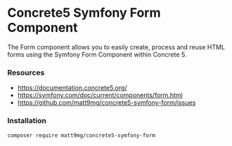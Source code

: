 # Concrete5 Symfony Form Component

The Form component allows you to easily create, process and reuse HTML forms using the Symfony Form Component within Concrete 5.

### Resources

- https://documentation.concrete5.org/
- https://symfony.com/doc/current/components/form.html
- https://github.com/matt9mg/concrete5-symfony-form/issues


### Installation

```
composer require matt9mg/concrete5-symfony-form
```

### 
